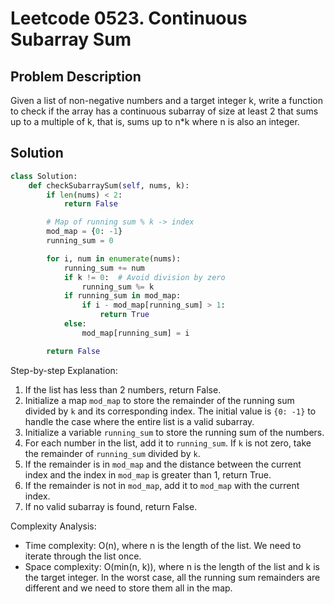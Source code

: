 # Leetcode 0523. Continuous Subarray Sum

## Problem Description
Given a list of non-negative numbers and a target integer k, write a function to check if the array has a continuous subarray of size at least 2 that sums up to a multiple of k, that is, sums up to n*k where n is also an integer.

## Solution
```python
class Solution:
    def checkSubarraySum(self, nums, k):
        if len(nums) < 2:
            return False

        # Map of running sum % k -> index
        mod_map = {0: -1}
        running_sum = 0

        for i, num in enumerate(nums):
            running_sum += num
            if k != 0:  # Avoid division by zero
                running_sum %= k
            if running_sum in mod_map:
                if i - mod_map[running_sum] > 1:
                    return True
            else:
                mod_map[running_sum] = i

        return False
```

Step-by-step Explanation: 
1. If the list has less than 2 numbers, return False.
2. Initialize a map `mod_map` to store the remainder of the running sum divided by `k` and its corresponding index. The initial value is `{0: -1}` to handle the case where the entire list is a valid subarray.
3. Initialize a variable `running_sum` to store the running sum of the numbers.
4. For each number in the list, add it to `running_sum`. If `k` is not zero, take the remainder of `running_sum` divided by `k`.
5. If the remainder is in `mod_map` and the distance between the current index and the index in `mod_map` is greater than 1, return True.
6. If the remainder is not in `mod_map`, add it to `mod_map` with the current index.
7. If no valid subarray is found, return False.

Complexity Analysis: 
- Time complexity: O(n), where n is the length of the list. We need to iterate through the list once.
- Space complexity: O(min(n, k)), where n is the length of the list and k is the target integer. In the worst case, all the running sum remainders are different and we need to store them all in the map.